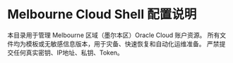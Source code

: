 # Melbourne Cloud Shell 配置说明

本目录用于管理 Melbourne 区域（墨尔本区）Oracle Cloud 账户资源。
所有文件均为模板或无敏感信息版本，用于灾备、快速恢复和自动化运维准备。
严禁提交任何真实密钥、IP地址、私钥、Token。
